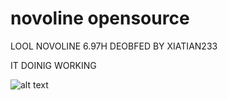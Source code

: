 # novoline opensource

LOOL NOVOLINE 6.97H DEOBFED BY XIATIAN233

IT DOINIG WORKING

![alt text](https://cdn.discordapp.com/attachments/913377178266247178/915860501886558208/Screen_Shot_2021-12-01_at_11.02.24_PM.png)